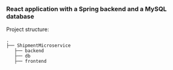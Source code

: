 ### React application with a Spring backend and a MySQL database

Project structure:
```
.
├── ShipmentMicroservice
   ├── backend
   ├── db
   ├── frontend
```

